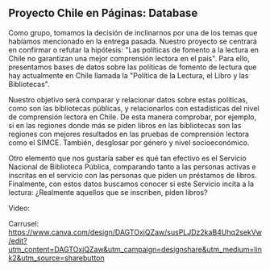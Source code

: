 ## Proyecto Chile en Páginas: Database
Como grupo, tomamos la decisión de inclinarnos por una de los temas que habíamos mencionado en la entrega pasada. Nuestro proyecto se centrará en confirmar o refutar la hipótesis: "Las políticas de fomento a la lectura en Chile no garantizan una mejor comprensión lectora en el país". Para ello, presentamos bases de datos sobre las políticas de fomento de lectura que hay actualmente en Chile llamada la "Política de la Lectura, el Libro y las Bibliotecas". 

Nuestro objetivo será comparar y relacionar datos sobre estas políticas, como son las bibliotecas públicas, y relacionarlos con estadísticas del nivel de comprensión lectora en Chile. De esta manera comprobar, por ejemplo, si en las regiones donde más se piden libros en las bibliotecas son las regiones con mejores resultados en las pruebas de comprensión lectora como el SIMCE. También, desglosar por género y nivel socioeconómico. 

Otro elemento que nos gustaría saber es qué tan efectivo es el Servicio Nacional de Biblioteca Pública, comparando tanto a las personas activas e inscritas en el servicio con las personas que piden un préstamos de libros. Finalmente, con estos datos buscamos conocer si este Servicio incita a la lectura: ¿Realmente aquellos que se inscriben, piden libros?

Video: 

Carrusel: https://www.canva.com/design/DAGTOxjQZaw/susPLJDz2kaB4Uhq2sekVw/edit?utm_content=DAGTOxjQZaw&utm_campaign=designshare&utm_medium=link2&utm_source=sharebutton 
